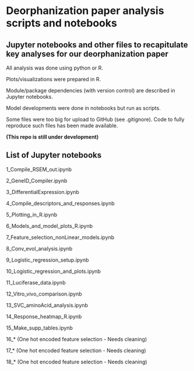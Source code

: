 # Deorphanization paper analysis scripts and notebooks
## Jupyter notebooks and other files to recapitulate key analyses for our deorphanization paper

All analysis was done using python or R.

Plots/visualizations were prepared in R.

Module/package dependencies (with version control) are described in Jupyter notebooks.

Model developments were done in notebooks but run as scripts.

Some files were too big for upload to GitHub (see .gitignore). Code to fully reproduce such files has been made available.

**(This repo is still under development)**

## List of Jupyter notebooks

1_Compile_RSEM_out.ipynb

2_GeneID_Compiler.ipynb

3_DifferentialExpression.ipynb

4_Compile_descriptors_and_responses.ipynb

5_Plotting_in_R.ipynb

6_Models_and_model_plots_R.ipynb

7_Feature_selection_nonLinear_models.ipynb

8_Conv_evol_analysis.ipynb

9_Logistic_regression_setup.ipynb

10_Logistic_regression_and_plots.ipynb

11_Luciferase_data.ipynb

12_Vitro_vivo_comparison.ipynb

13_SVC_aminoAcid_analysis.ipynb

14_Response_heatmap_R.ipynb

15_Make_supp_tables.ipynb

16_* (One hot encoded feature selection - Needs cleaning)

17_* (One hot encoded feature selection - Needs cleaning)

18_* (One hot encoded feature selection - Needs cleaning)


